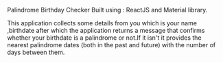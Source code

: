 Palindrome Birthday Checker
Built using : ReactJS and Material library.

This application collects some details from you which is your name ,birthdate after which the application returns a message that confirms whether your birthdate is a palindrome or not.If it isn't it provides the nearest palindrome dates (both in the past and future) with the number of days between them.

